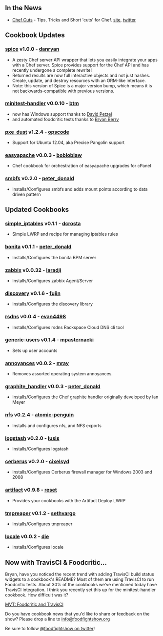 ## In the News

* [Chef Cuts](http://chefcuts.tumblr.com/) - Tips, Tricks and Short 'cuts' for Chef. [site](http://chefcuts.tumblr.com/), [twitter](http://twitter.com/chefcuts)


## Cookbook Updates

### [spice](https://github.com/danryan/spice) v1.0.0 - [danryan](https://github.com/danryan)
* A zesty Chef server API wrapper that lets you easily integrate your apps with a Chef server. Spice provides support for the Chef API and has recently undergone a complete rewrite!
* Returned results are now full interactive objects and not just hashes. Create, update, and destroy resources with an ORM-like interface.
* Note: this version of Spice is a major version bump, which means it is not backwards-compatible with previous versions.

### [minitest-handler](http://community.opscode.com/cookbooks/minitest-handler) v0.0.10 - [btm](http://community.opscode.com/users/btm)
  * now has Windows support thanks to [David Petzel](http://community.opscode.com/users/dpetzel)
  * and automated foodcritic tests thanks to [Bryan Berry](http://community.opscode.com/users/bryanwb)

### [pxe_dust](http://community.opscode.com/cookbooks/pxe_dust)  v1.2.4 - [opscode](http://community.opscode.com/users/opscode) 
  * Support for Ubuntu 12.04, aka Precise Pangolin support

### [easyapache](http://community.opscode.com/cookbooks/easyapache) v0.0.3 - [bobloblaw](http://community.opscode.com/users/bobloblaw)
  * Chef cookbook for orchestration of easyapache upgrades for cPanel
  
### [smbfs](http://community.opscode.com/cookbooks/smbfs) v0.2.0 - [peter_donald](http://community.opscode.com/users/peter_donald)
  * Installs/Configures smbfs and adds mount points according to data driven pattern

## Updated Cookbooks

### [simple_iptables](http://community.opscode.com/cookbooks/simple_iptables) v0.1.1 - [dcrosta](http://community.opscode.com/users/dcrosta)
  * Simple LWRP and recipe for managing iptables rules

### [bonita](http://community.opscode.com/cookbooks/bonita) v0.1.1 - [peter_donald](http://community.opscode.com/users/peter_donald)
  * Installs/Configures the bonita BPM server

### [zabbix](http://community.opscode.com/cookbooks/zabbix) v0.0.32 - [laradji](http://community.opscode.com/users/laradji)
  * Installs/Configures zabbix Agent/Server

### [discovery](http://community.opscode.com/cookbooks/discovery) v0.1.6 - [fujin](http://community.opscode.com/users/fujin)
  * Installs/Configures the discovery library

### [rsdns](http://community.opscode.com/cookbooks/rsdns) v0.0.4 - [evan4498](http://community.opscode.com/users/evan4498)
  * Installs/Configures rsdns Rackspace Cloud DNS cli tool

### [generic-users](http://community.opscode.com/cookbooks/generic-users) v0.1.4 - [mpasternacki](http://community.opscode.com/users/mpasternacki)
  * Sets up user accounts

### [annoyances](http://community.opscode.com/cookbooks/annoyances) v0.0.2 - [mray](http://community.opscode.com/users/mray)
  * Removes assorted operating system annoyances.

### [graphite_handler](http://community.opscode.com/cookbooks/graphite_handler) v0.0.3 - [peter_donald](http://community.opscode.com/users/peter_donald)
  * Installs/Configures the Chef graphite handler originally developed by Ian Meyer

### [nfs](http://community.opscode.com/cookbooks/nfs) v0.2.4 - [atomic-penguin](http://community.opscode.com/users/atomic-penguin)
  * Installs and configures nfs, and NFS exports

### [logstash](http://community.opscode.com/cookbooks/logstash) v0.2.0 - [lusis](http://community.opscode.com/users/lusis)
  * Installs/Configures logstash

### [cerberus](http://community.opscode.com/cookbooks/cerberus) v0.2.0 - [cixelsyd](http://community.opscode.com/users/cixelsyd)
  * Installs/Configures Cerberus firewall manager for Windows 2003 and 2008

### [artifact](http://community.opscode.com/cookbooks/artifact) v0.9.8 - [reset](http://community.opscode.com/users/reset)
* Provides your cookbooks with the Artifact Deploy LWRP

### [tmpreaper](http://community.opscode.com/cookbooks/tmpreaper) v0.1.2 - [sethvargo](http://community.opscode.com/users/sethvargo)
* Installs/Configures tmpreaper

### [locale](http://community.opscode.com/cookbooks/locale) v0.0.2 - [dje](http://community.opscode.com/users/dje)
* Installs/Configures locale

## Now with TravisCI & Foodcritic...

Bryan, have you noticed the recent trend with adding TravisCI build status widgets to a cookbook's README?  Most of them are using TravisCI to run Foodcritic tests.  About 30% of the cookbooks we've mentioned today have TravisCI integration.  I think you recently set this up for the minitest-handler cookbook.  How difficult was it?

[MVT: Foodcritic and TravisCI](http://nathenharvey.com/blog/2012/05/29/mvt-foodcritic-and-travis-ci/)


Do you have cookbook news that you'd like to share or feedback on the show?  Please drop a line to info@foodfightshow.org

Be sure to follow [@foodfightshow on twitter](http://twitter.com/foodfightshow)!
